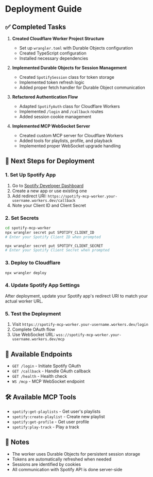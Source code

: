 # Deployment Guide

## ✅ Completed Tasks

1. **Created Cloudflare Worker Project Structure**
   - Set up `wrangler.toml` with Durable Objects configuration
   - Created TypeScript configuration
   - Installed necessary dependencies

2. **Implemented Durable Objects for Session Management**
   - Created `SpotifySession` class for token storage
   - Implemented token refresh logic
   - Added proper fetch handler for Durable Object communication

3. **Refactored Authentication Flow**
   - Adapted `SpotifyAuth` class for Cloudflare Workers
   - Implemented `/login` and `/callback` routes
   - Added session cookie management

4. **Implemented MCP WebSocket Server**
   - Created custom MCP server for Cloudflare Workers
   - Added tools for playlists, profile, and playback
   - Implemented proper WebSocket upgrade handling

## 🚀 Next Steps for Deployment

### 1. Set Up Spotify App
1. Go to [Spotify Developer Dashboard](https://developer.spotify.com/dashboard)
2. Create a new app or use existing one
3. Add redirect URI: `https://spotify-mcp-worker.your-username.workers.dev/callback`
4. Note your Client ID and Client Secret

### 2. Set Secrets
```bash
cd spotify-mcp-worker
npx wrangler secret put SPOTIFY_CLIENT_ID
# Enter your Spotify Client ID when prompted

npx wrangler secret put SPOTIFY_CLIENT_SECRET
# Enter your Spotify Client Secret when prompted
```

### 3. Deploy to Cloudflare
```bash
npx wrangler deploy
```

### 4. Update Spotify App Settings
After deployment, update your Spotify app's redirect URI to match your actual worker URL.

### 5. Test the Deployment
1. Visit `https://spotify-mcp-worker.your-username.workers.dev/login`
2. Complete OAuth flow
3. Use WebSocket URL: `wss://spotify-mcp-worker.your-username.workers.dev/mcp`

## 🔧 Available Endpoints

- `GET /login` - Initiate Spotify OAuth
- `GET /callback` - Handle OAuth callback
- `GET /health` - Health check
- `WS /mcp` - MCP WebSocket endpoint

## 🛠️ Available MCP Tools

- `spotify:get-playlists` - Get user's playlists
- `spotify:create-playlist` - Create new playlist
- `spotify:get-profile` - Get user profile
- `spotify:play-track` - Play a track

## 📝 Notes

- The worker uses Durable Objects for persistent session storage
- Tokens are automatically refreshed when needed
- Sessions are identified by cookies
- All communication with Spotify API is done server-side 